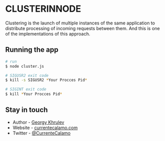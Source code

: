 # CLUSTERINNODE
Clustering is the launch of multiple instances of the same application to distribute processing of incoming requests between them. And this is one of the implementations of this approach.

## Running the app

```bash
# run
$ node cluster.js

# SIGUSR2 exit code
$ kill -s SIGUSR2 *Your Procces Pid*

# SIGINT exit code
$ kill *Your Procces Pid*
```

## Stay in touch


- Author - [Georgy Khrulev](https://currentecalamo.herokuapp.com/requisites/)
- Website - [currentecalamo.com](https://currentecalamo.herokuapp.com)
- Twitter - [@CurrenteCalamo](https://twitter.com/)

